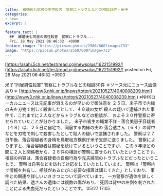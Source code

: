 ```yaml
---
title:  離婚後も同居の男性殺害　警察にトラブルなどの相談30件・米子 
categories:
- news
excerpt: |
  
feature_text: |
  ##  離婚後も同居の男性殺害　警察にトラブル...
  Fri, 28 May 2021 06:46:32  +0900
feature_image: "https://picsum.photos/2560/600?image=733"
image: "https://picsum.photos/2560/600?image=733"
---
```


[https://asahi.5ch.net/test/read.cgi/newsplus/1622151992/](https://asahi.5ch.net/test/read.cgi/newsplus/1622151992/)
posted on Fri, 28 May 2021 06:46:32  +0900

<!--more-->

米子“同居男性殺害” 警察にトラブルなどの相談30件 ＊ソース元にニュース画像あり＊ [http://www3.nhk.or.jp/lnews/tottori/20210527/4040008209.html](http://www3.nhk.or.jp/lnews/tottori/20210527/4040008209.html) ※NHKローカルニュースは元記事が消えるのが早いので御注意を ２５日、米子市で内縁の夫を刃物で刺して殺害したとして、４８歳の女が 殺人の疑いで逮捕された事件で、これまでに２人などからトラブルなどの相談が、 およそ３０件警察に寄せられていたことが分かりました。 米子市皆生の職業不詳・落合美恵子容疑者（４８）は、２５日に自宅で、同居する内縁の夫の 落合透さん（６４）の背中などを刃物で刺して殺害したとして殺人の疑いで逮捕されました。 警察は２７日午後、落合容疑者の身柄を鳥取地方検察庁米子支部に送りました。 警察によりますと、落合容疑者は黙秘を続けているということですが、 この５年ほどの間に２人と関係者から、２８件の相談が警察に寄せられていたということです。 相談の内容は、落合容疑者の自傷行為や元夫婦間のトラブルなどだったということで、 警察は自宅などを訪れて対応をしていたとしています。 警察は「警察内で情報を共有し、相談があるたびに必要な措置は講じてきた」としており、 事件との関連や詳しいいきさつについて調べています。 一方警察が遺体を詳しく調べた結果、透さんの遺体には複数の傷があり、 死因は背中の左側を刺されたことによる失血死だったということです。 05/27 17:05
